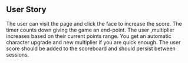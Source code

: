 ## User Story

The user can visit the page and click the face to increase the score. The timer counts down giving the game an end-point. The user ,multiplier increases based on their current points range. You get an automatic character upgrade and new multiplier if you are quick enough. The user score should be added to the scoreboard and should persist between sessions.
